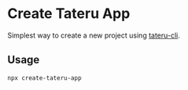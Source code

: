 # Create Tateru App

Simplest way to create a new project using [tateru-cli](https://github.com/danielsitek/tateru-cli).

## Usage

```sh
npx create-tateru-app
```

